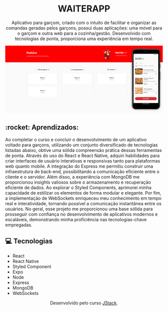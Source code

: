 <h1 align="center">WAITERAPP</h1>

<p align="center">Aplicativo para garçom, criado com o intuito de facilitar e organizar as comandas geradas pelos garçons, possui duas aplicações: uma móvel para o garçom e outra web para a cozinha/gestão. Desenvolvido com tecnologias de ponta, proporciona uma experiência em tempo real.</p>


<div align="center"> 
<img src="assets/toReadme/waiterapp.png"/>
</div>


<h2>:rocket: Aprendizados:</h2>
<p>
  Ao completar o curso e concluir o desenvolvimento de um aplicativo voltado para garçons,
  utilizando um conjunto diversificado de tecnologias listadas abaixo, obtive uma sólida compreensão prática dessas ferramentas de ponta. 
  Através do uso do React e React Native, adquiri habilidades para criar interfaces de usuário interativas e responsivas tanto para plataformas web quanto mobile.
  A integração do Express me permitiu construir uma infraestrutura de back-end, possibilitando a comunicação eficiente entre o cliente e o servidor.
  Além disso, a experiência com MongoDB me proporcionou insights valiosos sobre o armazenamento e recuperação eficiente de dados. Ao explorar o Styled Components, aprimorei minha capacidade de estilizar os elementos de forma modular e elegante.
  Por fim, a implementação de WebSockets enriqueceu meu conhecimento em tempo real e interatividade, tornando possível a comunicação instantânea entre os usuários.
  No geral, esse projeto me proporcionou uma base sólida para prosseguir com confiança no desenvolvimento de aplicativos modernos e escaláveis, demonstrando minha proficiência nas tecnologias-chave empregadas. 
</p>


<h2>💻️ Tecnologias</h2>
<ul>
  <li>React</li>
  <li>React Native</li>
  <li>Styled Component</li>
  <li>Expo</li>
  <li>Node</li>
  <li>Express</li>
  <li>MongoDB</li>
  <li>WebSockets</li>
</ul>

<p align="center">Desenvolvido pelo curso <a href='https://jstack.com.br/'>JStack</a>.</p>
